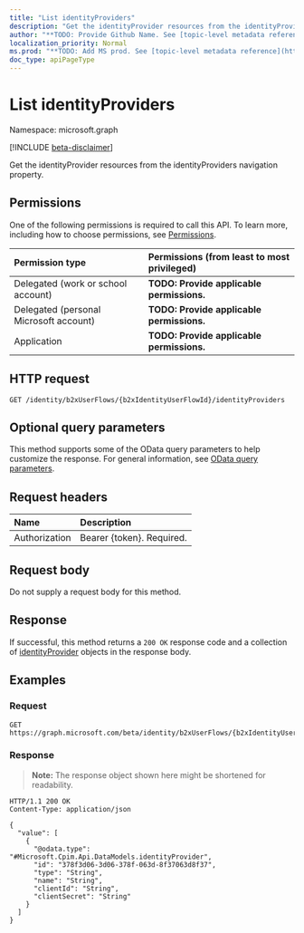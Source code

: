 ```yaml
---
title: "List identityProviders"
description: "Get the identityProvider resources from the identityProviders navigation property."
author: "**TODO: Provide Github Name. See [topic-level metadata reference](https://msgo.azurewebsites.net/add/document/guidelines/metadata.html#topic-level-metadata)**"
localization_priority: Normal
ms.prod: "**TODO: Add MS prod. See [topic-level metadata reference](https://msgo.azurewebsites.net/add/document/guidelines/metadata.html#topic-level-metadata)**"
doc_type: apiPageType
---
```


# List identityProviders
Namespace: microsoft.graph

[!INCLUDE [beta-disclaimer](../../includes/beta-disclaimer.md)]

Get the identityProvider resources from the identityProviders navigation property.

## Permissions
One of the following permissions is required to call this API. To learn more, including how to choose permissions, see [Permissions](/graph/permissions-reference).

|Permission type|Permissions (from least to most privileged)|
|:---|:---|
|Delegated (work or school account)|**TODO: Provide applicable permissions.**|
|Delegated (personal Microsoft account)|**TODO: Provide applicable permissions.**|
|Application|**TODO: Provide applicable permissions.**|

## HTTP request

<!-- {
  "blockType": "ignored"
}
-->
``` http
GET /identity/b2xUserFlows/{b2xIdentityUserFlowId}/identityProviders
```

## Optional query parameters
This method supports some of the OData query parameters to help customize the response. For general information, see [OData query parameters](/graph/query-parameters).

## Request headers
|Name|Description|
|:---|:---|
|Authorization|Bearer {token}. Required.|

## Request body
Do not supply a request body for this method.

## Response

If successful, this method returns a `200 OK` response code and a collection of [identityProvider](../resources/identityprovider.md) objects in the response body.

## Examples

### Request
<!-- {
  "blockType": "request",
  "name": "list_identityprovider"
}
-->
``` http
GET https://graph.microsoft.com/beta/identity/b2xUserFlows/{b2xIdentityUserFlowId}/identityProviders
```


### Response
>**Note:** The response object shown here might be shortened for readability.
<!-- {
  "blockType": "response",
  "truncated": true,
  "@odata.type": "Collection(Microsoft.Cpim.Api.DataModels.identityProvider)"
}
-->
``` http
HTTP/1.1 200 OK
Content-Type: application/json

{
  "value": [
    {
      "@odata.type": "#Microsoft.Cpim.Api.DataModels.identityProvider",
      "id": "378f3d06-3d06-378f-063d-8f37063d8f37",
      "type": "String",
      "name": "String",
      "clientId": "String",
      "clientSecret": "String"
    }
  ]
}
```


